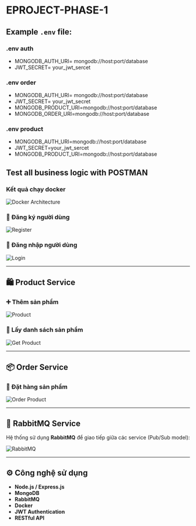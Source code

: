# EPROJECT-PHASE-1

## Example `.env` file:

### .env auth
- MONGODB_AUTH_URI= mongodb://host:port/database
- JWT_SECRET= your_jwt_sercet

### .env order
- MONGODB_AUTH_URI= mongodb://host:port/database
- JWT_SECRET= your_jwt_secret
- MONGODB_PRODUCT_URI=mongodb://host:port/database
- MONGODB_ORDER_URI=mongodb://host:port/database

### .env product
- MONGODB_AUTH_URI=mongodb://host:port/database
- JWT_SECRET=your_jwt_sercet
- MONGODB_PRODUCT_URI=mongodb://host:port/database

## Test all business logic with POSTMAN
### Kết quả chạy docker
![Docker Architecture](public/result/docker.png)
### 🔑 Đăng ký người dùng
![Register](public/result/register.png)

### 🔐 Đăng nhập người dùng
![Login](public/result/login.png)

---

## 🛍️ Product Service

### ➕ Thêm sản phẩm
![Product](public/result/product.png)

### 🔎 Lấy danh sách sản phẩm
![Get Product](public/result/getProduct.png)

---

## 📦 Order Service

### 🧾 Đặt hàng sản phẩm
![Order Product](public/result/orderProduct.png)

---

## 🐇 RabbitMQ Service

Hệ thống sử dụng **RabbitMQ** để giao tiếp giữa các service (Pub/Sub model):

![RabbitMQ](public/result/rabbit.png)

---

## ⚙️ Công nghệ sử dụng

- **Node.js / Express.js**
- **MongoDB**
- **RabbitMQ**
- **Docker**
- **JWT Authentication**
- **RESTful API**
